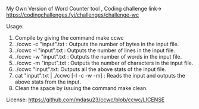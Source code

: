 My Own Version of Word Counter tool , Coding challenge link-> https://codingchallenges.fyi/challenges/challenge-wc

Usage:  
  1. Compile by giving the command make ccwc
  2. ./ccwc -c "input".txt : Outputs the number of bytes in the input file.
  3. ./ccwc -l "input".txt : Outputs the number of lines in the input file.
  4. ./ccwc -w "input".txt : Outputs the number of words in the input file.
  5. ./ccwc -m "input".txt : Outputs the number of characters in the input file.
  6. ./ccwc "input".txt: Outputs all the above stats of the input file.
  7. cat "input".txt | ./ccwc [-l -c -w -m] : Reads the input and outputs the above stats from the input.
  8. Clean the space by issuing the command make clean.

License: https://github.com/mdasu23/ccwc/blob/ccwc/LICENSE
